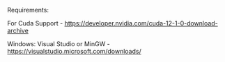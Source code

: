 
Requirements:

For Cuda Support - https://developer.nvidia.com/cuda-12-1-0-download-archive

Windows: Visual Studio or MinGW - https://visualstudio.microsoft.com/downloads/

